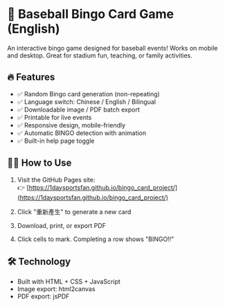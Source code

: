 
# 🎯 Baseball Bingo Card Game (English)

An interactive bingo game designed for baseball events! Works on mobile and desktop. Great for stadium fun, teaching, or family activities.

## 🔥 Features

- ✅ Random Bingo card generation (non-repeating)
- ✅ Language switch: Chinese / English / Bilingual
- ✅ Downloadable image / PDF batch export
- ✅ Printable for live events
- ✅ Responsive design, mobile-friendly
- ✅ Automatic BINGO detection with animation
- ✅ Built-in help page toggle

## 🧑‍💻 How to Use

1. Visit the GitHub Pages site:  
   👉 [https://1daysportsfan.github.io/bingo_card_project/](https://1daysportsfan.github.io/bingo_card_project/)

2. Click "重新產生" to generate a new card

3. Download, print, or export PDF

4. Click cells to mark. Completing a row shows "BINGO!!"

## 🛠 Technology

- Built with HTML + CSS + JavaScript
- Image export: html2canvas
- PDF export: jsPDF

